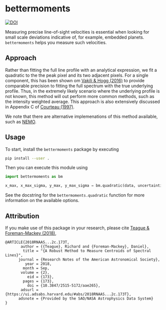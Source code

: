 # bettermoments

[![DOI](https://zenodo.org/badge/DOI/10.5281/zenodo.1419754.svg)](https://doi.org/10.5281/zenodo.1419754)

Measuring precise line-of-sight velocities is essential when looking for small scale deviations indicative of, for example, embedded planets. `bettermoments` helps you measure such velocities.

## Approach

Rather than fitting the full line profile with an analytical expression, we fit a quadratic to the the peak pixel and its two adjacent pixels. For a single component, this has been shown om [Vakili & Hogg (2016)](https://arxiv.org/abs/1610.05873) to provide comparable precision to fitting the full spectrum with the true underlying profile. Thus, in the extremely likely scenario where the underlying profile is not known, this method will out perform more common methods, such as the intensity weighted average. This approach is also extensively discussed in Appendix C of [Courteau (1997)](https://arxiv.org/pdf/astro-ph/9709201.pdf).

We note that there are alternative implemenations of this method available, such as [NEMO](https://github.com/teuben/nemo).

## Usage

To start, install the `bettermoments` package by executing

```bash
pip install --user .
```

Then you can execute this module using

```python
import bettermoments as bm

x_max, x_max_sigma, y_max, y_max_sigma = bm.quadratic(data, uncertainties)
```

See the docstring for the `bettermoments.quadratic` function for more
information on the available options.

## Attribution

If you make use of this package in your research, please cite [Teague & Foreman-Mackey (2018)](https://arxiv.org/abs/1809.10295),

```
@ARTICLE{2018RNAAS...2c.173T,
       author = {{Teague}, Richard and {Foreman-Mackey}, Daniel},
        title = "{A Robust Method to Measure Centroids of Spectral Lines}",
      journal = {Research Notes of the American Astronomical Society},
         year = 2018,
        month = Sep,
       volume = {2},
          eid = {173},
        pages = {173},
          doi = {10.3847/2515-5172/aae265},
       adsurl = {https://ui.adsabs.harvard.edu/#abs/2018RNAAS...2c.173T},
      adsnote = {Provided by the SAO/NASA Astrophysics Data System}
}
```
